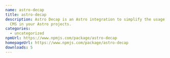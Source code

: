 ```yaml
---
name: astro-decap
title: astro-decap
description: Astro Decap is an Astro integration to simplify the usage of Deacap
  CMS in your Astro projects.
categories:
  - uncategorized
npmUrl: https://www.npmjs.com/package/astro-decap
homepageUrl: https://www.npmjs.com/package/astro-decap
downloads: 5
---
```

